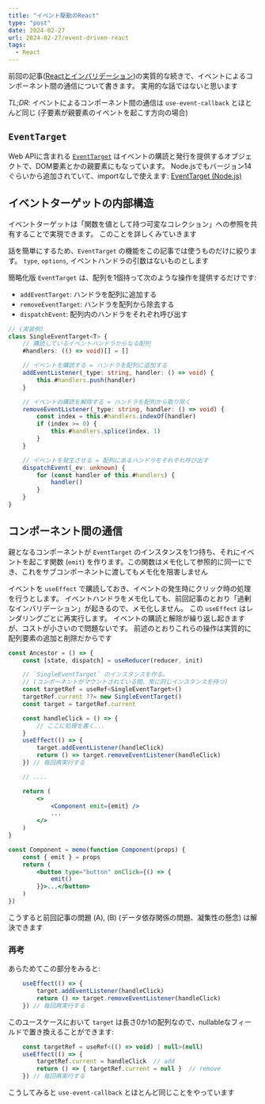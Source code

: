 ```yaml
---
title: "イベント駆動のReact"
type: "post"
date: 2024-02-27
url: 2024-02-27/event-driven-react
tags:
  - React
---
```


前回の記事([Reactとインバリデーション](https://vain0x.github.io/blog/2024-02-25/react-invalidation/))の実質的な続きで、イベントによるコンポーネント間の通信について書きます。
実用的な話ではないと思います

<!--more-->

*TL;DR*: イベントによるコンポーネント間の通信は `use-event-callback` とほとんど同じ (子要素が親要素のイベントを起こす方向の場合)

## `EventTarget`

Web APIに含まれる [`EventTarget`](https://developer.mozilla.org/ja/docs/Web/API/EventTarget) はイベントの購読と発行を提供するオブジェクトで、DOM要素とかの親要素にもなっています。
Node.jsでもバージョン14ぐらいから追加されていて、importなしで使えます: [EventTarget (Node.js)](https://nodejs.org/api/events.html#eventtarget-and-event-api)

## イベントターゲットの内部構造

イベントターゲットは「関数を値として持つ可変なコレクション」への参照を共有することで実現できます。
このことを詳しくみていきます

話を簡単にするため、`EventTarget` の機能をこの記事では使うものだけに絞ります。
`type`, `options`, イベントハンドラの引数はないものとします

簡略化版 `EventTarget` は、配列を1個持って次のような操作を提供するだけです:

- `addEventTarget`: ハンドラを配列に追加する
- `removeEventTarget`: ハンドラを配列から除去する
- `dispatchEvent`: 配列内のハンドラをそれぞれ呼び出す

```ts
// (実装例)
class SingleEventTarget<T> {
    // 購読しているイベントハンドラからなる配列
    #handlers: (() => void)[] = []

    // イベントを購読する = ハンドラを配列に追加する
    addEventListener(_type: string, handler: () => void) {
        this.#handlers.push(handler)
    }

    // イベントの購読を解除する = ハンドラを配列から取り除く
    removeEventListener(_type: string, handler: () => void) {
        const index = this.#handlers.indexOf(handler)
        if (index >= 0) {
            this.#handlers.splice(index, 1)
        }
    }

    // イベントを発生させる = 配列にあるハンドラをそれぞれ呼び出す
    dispatchEvent(_ev: unknown) {
        for (const handler of this.#handlers) {
            handler()
        }
    }
}
```

## コンポーネント間の通信

親となるコンポーネントが `EventTarget` のインスタンスを1つ持ち、それにイベントを起こす関数 (`emit`) を作ります。この関数はメモ化して参照的に同一にでき、これをサブコンポーネントに渡してもメモ化を阻害しません

イベントを `useEffect` で購読しておき、イベントの発生時にクリック時の処理を行うとします。
イベントハンドラをメモ化しても、前回記事のとおり「過剰なインバリデーション」が起きるので、メモ化しません。
この `useEffect` はレンダリングごとに再実行します。
イベントの購読と解除が繰り返し起きますが、コストが小さいので問題ないです。
前述のとおりこれらの操作は実質的に配列要素の追加と削除だからです

```jsx
const Ancestor = () => {
    const [state, dispatch] = useReducer(reducer, init)

    // `SingleEventTarget` のインスタンスを作る。
    // (コンポーネントがマウントされている間、常に同じインスタンスを持つ)
    const targetRef = useRef<SingleEventTarget>()
    targetRef.current ??= new SingleEventTarget()
    const target = targetRef.current

    const handleClick = () => {
        // ここに処理を書く...
    }
    useEffect(() => {
        target.addEventListener(handleClick)
        return () => target.removeEventListener(handleClick)
    }) // 毎回再実行する

    // ....

    return (
        <>
            <Component emit={emit} />
            ...
        </>
    )
}
```

```jsx
const Component = memo(function Component(props) {
    const { emit } = props
    return (
        <button type="button" onClick={() => {
            emit()
        }}>...</button>
    )
})
```

こうすると前回記事の問題 (A), (B) (データ依存関係の問題、凝集性の懸念) は解決できます

### 再考

あらためてこの部分をみると:

```js
    useEffect(() => {
        target.addEventListener(handleClick)
        return () => target.removeEventListener(handleClick)
    }) // 毎回再実行する
```

このユースケースにおいて `target` は長さ0か1の配列なので、nullableなフィールドで置き換えることができます:

```js
    const targetRef = useRef<(() => void) | null>(null)
    useEffect(() => {
        targetRef.current = handleClick  // add
        return () => { targetRef.current = null }  // remove
    }) // 毎回再実行する
```

こうしてみると `use-event-callback` とほとんど同じことをやっています
